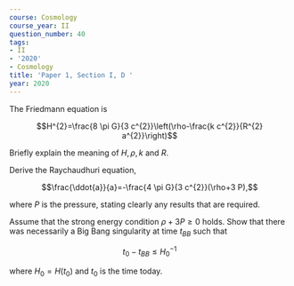 ```yaml
---
course: Cosmology
course_year: II
question_number: 40
tags:
- II
- '2020'
- Cosmology
title: 'Paper 1, Section I, D '
year: 2020
---
```




The Friedmann equation is

$$H^{2}=\frac{8 \pi G}{3 c^{2}}\left(\rho-\frac{k c^{2}}{R^{2} a^{2}}\right)$$

Briefly explain the meaning of $H, \rho, k$ and $R$.

Derive the Raychaudhuri equation,

$$\frac{\ddot{a}}{a}=-\frac{4 \pi G}{3 c^{2}}(\rho+3 P),$$

where $P$ is the pressure, stating clearly any results that are required.

Assume that the strong energy condition $\rho+3 P \geqslant 0$ holds. Show that there was necessarily a Big Bang singularity at time $t_{B B}$ such that

$$t_{0}-t_{B B} \leqslant H_{0}^{-1}$$

where $H_{0}=H\left(t_{0}\right)$ and $t_{0}$ is the time today.